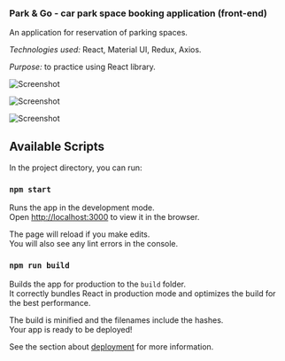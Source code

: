 ### Park & Go - car park space booking application (front-end)

An application for reservation of parking spaces.

*Technologies used:* React, Material UI, Redux, Axios.

*Purpose:* to practice using React library.

![Screenshot](https://github.com/mbrookeswebdev/car-park-space-booking-app/blob/master/1.png)

![Screenshot](https://github.com/mbrookeswebdev/car-park-space-booking-app/blob/master/2.png)

![Screenshot](https://github.com/mbrookeswebdev/car-park-space-booking-app/blob/master/3.png)

## Available Scripts

In the project directory, you can run:

### `npm start`

Runs the app in the development mode.<br />
Open [http://localhost:3000](http://localhost:3000) to view it in the browser.

The page will reload if you make edits.<br />
You will also see any lint errors in the console.

### `npm run build`

Builds the app for production to the `build` folder.<br />
It correctly bundles React in production mode and optimizes the build for the best performance.

The build is minified and the filenames include the hashes.<br />
Your app is ready to be deployed!

See the section about [deployment](https://facebook.github.io/create-react-app/docs/deployment) for more information.
